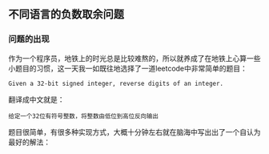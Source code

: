 ## 不同语言的负数取余问题
### 问题的出现
作为一个程序员，地铁上的时光总是比较难熬的，所以就养成了在地铁上心算一些小题目的习惯，这一天我一如既往地选择了一道leetcode中非常简单的题目：

    Given a 32-bit signed integer, reverse digits of an integer.
翻译成中文就是：

    给定一个32位有符号整数，将整数由低位到高位反向输出
题目很简单，有很多种实现方式，大概十分钟左右就在脑海中写出出了一个自认为最好的解法：

    
